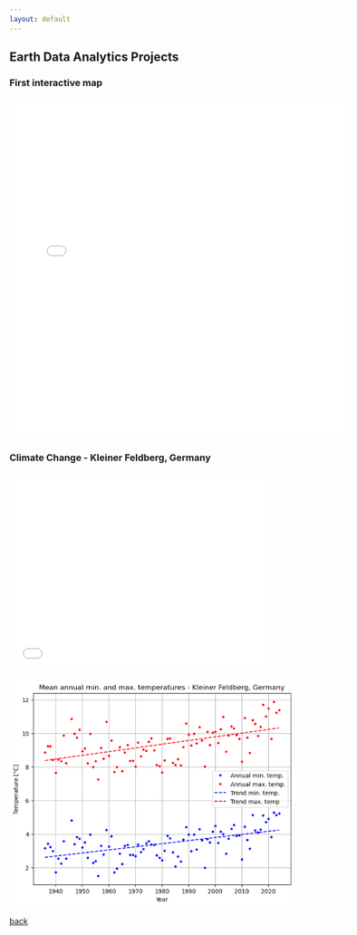 ```yaml
---
layout: default
---
```


## Earth Data Analytics Projects

### First interactive map

<embed type="text/html" src="img/ffm_airport.html" width="600" height="600">

### Climate Change - Kleiner Feldberg, Germany

<embed type="text/html" src="img/annual_kl_feldberg_temperatures-2.html" width="450" height="350">

![Alt text for the image](img/kleiner_feldberg_trend.png "Optional title text on hover")

[back](./)
